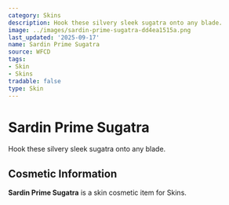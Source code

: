 ```yaml
---
category: Skins
description: Hook these silvery sleek sugatra onto any blade.
image: ../images/sardin-prime-sugatra-dd4ea1515a.png
last_updated: '2025-09-17'
name: Sardin Prime Sugatra
source: WFCD
tags:
- Skin
- Skins
tradable: false
type: Skin
---
```


# Sardin Prime Sugatra

Hook these silvery sleek sugatra onto any blade.

## Cosmetic Information

**Sardin Prime Sugatra** is a skin cosmetic item for Skins.


